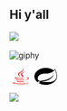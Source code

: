 ## Hi y'all 

<div>
 
 <img src="https://user-images.githubusercontent.com/89888198/213287769-b4d78464-a121-4485-82b6-87e05988195c.gif">
 
  ![giphy](https://user-images.githubusercontent.com/89888198/213287769-b4d78464-a121-4485-82b6-87e05988195c.gif)
  
  <div>
    <img align="center" alt="Macedo-Java-Icon" height="30" width="40" src="https://raw.githubusercontent.com/devicons/devicon/master/icons/java/java-plain.svg">
    <img align="center" alt="Macedo-Spring-Icon" height="30" width="40" src="https://raw.githubusercontent.com/devicons/devicon/master/icons/spring/spring-plain.svg">
  </div>

  <a href="https://www.linkedin.com/in/macedooo/" target="_blank"><img src="https://img.shields.io/badge/-LinkedIn-%230077B5?style=for-the-badge&logo=linkedin&logoColor=white" target="_blank"></a> 


</div>
